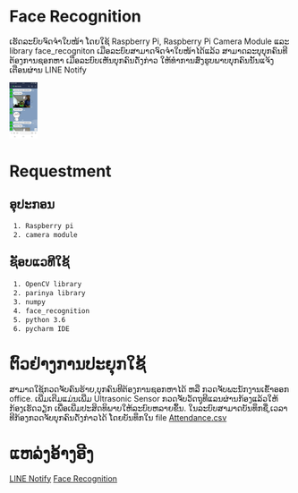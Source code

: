 # Face Recognition
 ເຮັດລະບົບຈົດຈໍາໃບໜ້າ ໂດຍໃຊ້ Raspberry Pi, Raspberry Pi Camera Module ແລະ library face_recogniton ເມືອລະບົບສາມາດຈົດຈໍາໃບໜ້າໄດ້ແລ້ວ ສາມາດລະບຸບຸກຄົນທີຕ້ອງການຊອກຫາ ເມືອລະບົບເຫັນບຸກຄົນດັ່ງກ່າວ ໃຫ້ທໍາການສົ່ງຮູບພາບບຸກຄົນນັ້ນແຈ້ງເຕືອນຜ່ານ LINE Notify
 
<img src="https://github.com/anousoneFS/face_Recognition/raw/master/anousone.jpeg" alt="LINE Notify" width="50" height="100">

# Requestment
## ອຸປະກອນ
     1. Raspberry pi
     2. camera module
## ຊັອບແວທີໃຊ້
     1. OpenCV library
     2. parinya library
     3. numpy
     4. face_recognition
     5. python 3.6
     6. pycharm IDE 
 
 # ຕົວຢ່າງການປະຍຸກໃຊ້
   ສາມາດໃຊ້ກວດຈັບຄົນຮ້າຍ,ບຸກຄົນທີຕ້ອງການຊອກຫາໄດ້ ຫລື ກວດຈັບພະນັກງານເຂົ້າອອກ office. ເພີ່ມເຕີມແມ່ນເພີ່ມ Ultrasonic Sensor ກວດຈັບວັດຖຸທີແລນຜ່ານກ້ອງແລ້ວໃຫ້ກ້ອງເຮັດວຽກ ເພື່ອເພີ່ມປະສິດທິພາບໃຫ້ລະບົບຫລາຍຂຶ້ນ.
   ໃນລະບົບສາມາດບັນທຶກຊື່,ເວລາ ທີກ້ອງກວດຈັບບຸກຄົນດັ່ງກ່າວໄດ້ ໂດຍບັນທຶກໃນ file [Attendance.csv](https://github.com/anousoneFS/face_Recognition/blob/master/Attendance.csv)
 
 # ແຫລ່ງອ້າງອີງ
 [LINE Notify](https://youtu.be/rwkvgtXgCZs)
 [Face Recognition]( https://youtu.be/sz25xxF_AVE)
 
   
     
     
